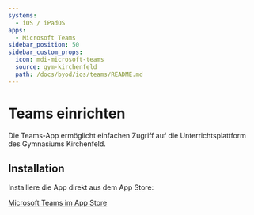 ```yaml
---
systems:
  - iOS / iPadOS
apps:
  - Microsoft Teams
sidebar_position: 50
sidebar_custom_props:
  icon: mdi-microsoft-teams
  source: gym-kirchenfeld
  path: /docs/byod/ios/teams/README.md
---
```


# Teams einrichten



Die Teams-App ermöglicht einfachen Zugriff auf die Unterrichtsplattform des Gymnasiums Kirchenfeld.

## Installation

Installiere die App direkt aus dem App Store:

[Microsoft Teams im App Store](https://apps.apple.com/us/app/microsoft-teams/id1113153706)
